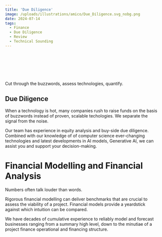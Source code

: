 ```yaml
---
title: 'Due Diligence'
image: /uploads/illustrations/amico/Due_Diligence.svg_nobg.png
date: 2024-07-14
tags:
  - Finance
  - Due Diligence
  - Review
  - Technical Sounding
---
```


&nbsp;

&nbsp;

&nbsp;


Cut through the buzzwords, assess technologies, quantify.


## Due Diligence

When a technology is hot, many companies rush to raise funds on the basis of buzzwords instead of proven, scalable techologies. We separate the signal from the noise.

Our team has experience in equity analysis and buy-side due diligence. Combined with our knowledge of of computer science ever-changing technologies and latest developments in AI models, Generative AI, we can assist you and support your decision-making.


# Financial Modelling and Financial Analysis

Numbers often talk louder than words.

Rigorous financial modelling can deliver benchmarks that are crucial to assess the viability of a project. Financial models provide a yeardstick against which intuition can be compared.

We have decades of cumulative experience to reliably model and forecast businesses ranging from a summary high level, down to the minutiae of a project finance operational and financing structure.
